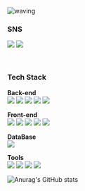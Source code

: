 ![waving](https://capsule-render.vercel.app/api?type=waving&height=200&text=HyunWoo's%20GitHub&fontSize=60&animation=fadeIn&fontAlignY=38&color=gradient&desc=Welcome%20to%20my%20profile)
### SNS
<a href="https://sandcastle.tistory.com/" target="_blank"><img src="https://img.shields.io/badge/Tistory-white?style=flat-square&logo=Tistory&logoColor=black"/></a>
<a href="https://www.instagram.com/c_hwoooo/" target="_blank"><img src="https://img.shields.io/badge/Instagram-pink?style=flat-square&logo=Instagram&logoColor=white"/></a>

<br>

### Tech Stack

**Back-end** 
<br>
<img src="https://img.shields.io/badge/JDK 1.8-important?style=flat-square&logo=JDK &logoColor=white"/>
<img src="https://img.shields.io/badge/JSP-yellowgreen?style=flat-square&logo=JSP&logoColor=white"/>
<img src="https://img.shields.io/badge/JSTL-blue?style=flat-square&logo=JSTL&logoColor=white"/>
<img src="https://img.shields.io/badge/Mybatis-brightgreen?style=flat-square&logo=JSTL&logoColor=white"/>
<img src="https://img.shields.io/badge/Spring 5.3-green?style=flat-square&logo=JDK &logoColor=white"/>

**Front-end**
<br>
<img src="https://img.shields.io/badge/HTML5-00599C?style=flat-square&logo=HTML5&logoColor=white"/>
<img src="https://img.shields.io/badge/CSS-A8B9CC?style=flat-square&logo=C&logoColor=white"/>
<img src="https://img.shields.io/badge/javascript-F6C915?style=flat-square&logo=javascript&logoColor=white"/>
<img src="https://img.shields.io/badge/jQuery-red?style=flat-square&logo=jQuery&logoColor=white"/>
<img src="https://img.shields.io/badge/AJAX -black?style=flat-square&logo=AJAX &logoColor=white"/>

**DataBase**
<br>
<img src="https://img.shields.io/badge/Oracle-red?style=flat-square&logo=Oracle&logoColor=white"/>

**Tools**
<br>
<img src="https://img.shields.io/badge/STS 3.9.12-purple?style=flat-square&logo=STS&logoColor=white"/>
<img src="https://img.shields.io/badge/eXERD-brightgreen?style=flat-square&logo=eXERD&logoColor=white"/>
<img src="https://img.shields.io/badge/SqlDeveloper-9cf?style=flat-square&logo=SqlDeveloper &logoColor=white"/>
<img src="https://img.shields.io/badge/gitHub-blueviolet?style=flat-square&logo=gitHub&logoColor=white"/>

![Anurag's GitHub stats](https://github-readme-stats.vercel.app/api?username=DevCHW&show_icons=true&theme=radical)
